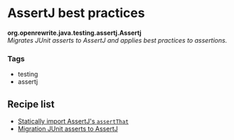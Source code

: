 # AssertJ best practices

**org.openrewrite.java.testing.assertj.Assertj**  
_Migrates JUnit asserts to AssertJ and applies best practices to assertions._

### Tags

* testing
* assertj

## Recipe list

* [Statically import AssertJ's `assertThat`](staticimports.md)
* [Migration JUnit asserts to AssertJ](junittoassertj.md)

